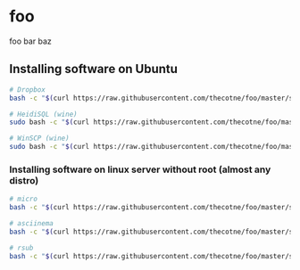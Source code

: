 # foo
foo bar baz

## Installing software on Ubuntu

```bash
# Dropbox
bash -c "$(curl https://raw.githubusercontent.com/thecotne/foo/master/scripts/Dropbox)"

# HeidiSQL (wine)
sudo bash -c "$(curl https://raw.githubusercontent.com/thecotne/foo/master/scripts/HeidiSQL)"

# WinSCP (wine)
sudo bash -c "$(curl https://raw.githubusercontent.com/thecotne/foo/master/scripts/WinSCP)"
```

### Installing software on linux server without root (almost any distro)

```bash
# micro
bash -c "$(curl https://raw.githubusercontent.com/thecotne/foo/master/scripts/micro)"

# asciinema
bash -c "$(curl https://raw.githubusercontent.com/thecotne/foo/master/scripts/asciinema)"

# rsub
bash -c "$(curl https://raw.githubusercontent.com/thecotne/foo/master/scripts/rsub)"
```
